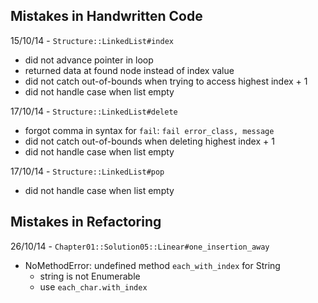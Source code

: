 Mistakes in Handwritten Code
---

15/10/14 - `Structure::LinkedList#index`
- did not advance pointer in loop
- returned data at found node instead of index value
- did not catch out-of-bounds when trying to access highest index + 1
- did not handle case when list empty

17/10/14 - `Structure::LinkedList#delete`
- forgot comma in syntax for `fail`: `fail error_class, message`
- did not catch out-of-bounds when deleting highest index + 1
- did not handle case when list empty

17/10/14 - `Structure::LinkedList#pop`
- did not handle case when list empty


Mistakes in Refactoring
---

26/10/14 - `Chapter01::Solution05::Linear#one_insertion_away`
- NoMethodError: undefined method `each_with_index` for String
  * string is not Enumerable
  * use `each_char.with_index`

